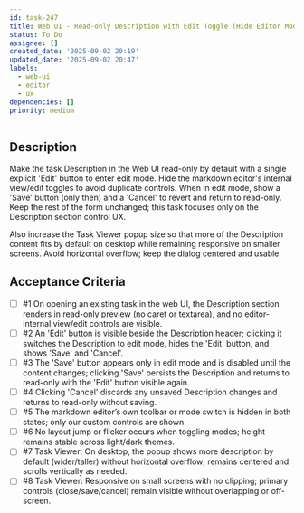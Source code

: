 ```yaml
---
id: task-247
title: Web UI - Read-only Description with Edit Toggle (Hide Editor Mode Buttons)
status: To Do
assignee: []
created_date: '2025-09-02 20:19'
updated_date: '2025-09-02 20:47'
labels:
  - web-ui
  - editor
  - ux
dependencies: []
priority: medium
---
```


## Description

Make the task Description in the Web UI read-only by default with a single explicit 'Edit' button to enter edit mode. Hide the markdown editor's internal view/edit toggles to avoid duplicate controls. When in edit mode, show a 'Save' button (only then) and a 'Cancel' to revert and return to read-only. Keep the rest of the form unchanged; this task focuses only on the Description section control UX.

Also increase the Task Viewer popup size so that more of the Description content fits by default on desktop while remaining responsive on smaller screens. Avoid horizontal overflow; keep the dialog centered and usable.

## Acceptance Criteria
<!-- AC:BEGIN -->
- [ ] #1 On opening an existing task in the web UI, the Description section renders in read-only preview (no caret or textarea), and no editor-internal view/edit controls are visible.
- [ ] #2 An 'Edit' button is visible beside the Description header; clicking it switches the Description to edit mode, hides the 'Edit' button, and shows 'Save' and 'Cancel'.
- [ ] #3 The 'Save' button appears only in edit mode and is disabled until the content changes; clicking 'Save' persists the Description and returns to read-only with the 'Edit' button visible again.
- [ ] #4 Clicking 'Cancel' discards any unsaved Description changes and returns to read-only without saving.
- [ ] #5 The markdown editor’s own toolbar or mode switch is hidden in both states; only our custom controls are shown.
- [ ] #6 No layout jump or flicker occurs when toggling modes; height remains stable across light/dark themes.
- [ ] #7 Task Viewer: On desktop, the popup shows more description by default (wider/taller) without horizontal overflow; remains centered and scrolls vertically as needed.
- [ ] #8 Task Viewer: Responsive on small screens with no clipping; primary controls (close/save/cancel) remain visible without overlapping or off-screen.
<!-- AC:END -->

